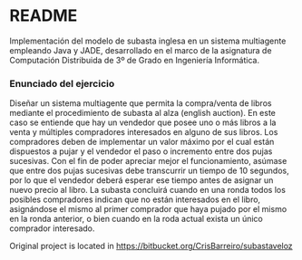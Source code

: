 # README #

Implementación del modelo de subasta inglesa en un sistema multiagente empleando Java y JADE, desarrollado en el marco de la asignatura de Computación Distribuida de 3º de Grado en Ingeniería Informática.

### Enunciado del ejercicio ###

Diseñar un sistema multiagente que permita la compra/venta de libros mediante el procedimiento de subasta al alza (english auction). En este caso se entiende que hay un vendedor que posee uno o más libros a la venta y múltiples compradores interesados en alguno de sus libros. Los compradores deben de implementar un valor máximo por el cual están dispuestos a pujar y el vendedor el paso o incremento entre dos pujas sucesivas. Con el fin de poder apreciar mejor el funcionamiento, asúmase que entre dos pujas sucesivas debe transcurrir un tiempo de 10 segundos, por lo que el vendedor deberá esperar ese tiempo antes de asignar un nuevo precio al libro. La subasta concluirá cuando en una ronda todos los posibles compradores indican que no están interesados en el libro, asignándose el mismo al primer comprador que haya pujado por el mismo en la ronda anterior, o bien cuando en la roda actual exista un único comprador interesado.

Original project is located in https://bitbucket.org/CrisBarreiro/subastaveloz
